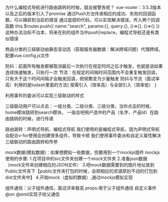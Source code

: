 为什么编程式导航进行路由跳转的时候，就会报警告呢？
vue-router：3.5.3版本以及之后的版本引入了promise
通过Push方法传递相应的成功、失败的回调函数。可以捕获到当前的错误
通过底部的代码，可以实现解决错误，传入两个回调函数
this.$router.push({
  name:"search",
  params:{},
  query:{},
  ()=>{},
  ()=>{}
})
这种办法治标不治本，将来在别的组件当中push|replace，编程式导航还是有类似错误

商品分类的三级联动由静态变动态（获取服务器数据：解决跨域问题）代理跨域，配置vue.config.js文件

防抖：前面所有触发都被取消最后一次执行在规定时间之后才触发，也就是说如果连续快速触发，只执行一次
节流：在规定的间隔时间范围内不会重复触发回调，只有大于这个时间间隔才会触发回调，把频繁变为少量触发
防抖与节流（面试率高）利用的是lodash里面的方法{
  按需引入（效率高）与全部引入（效率低）
}

利用事件的委派可以实现三级联动的样式

三级联动用户可以点击：一级分类、二级分类、三级分类，当你点击的时候，home模块跳转到search模块，
一级会吧用户选中的产品（名字、产品Id）在路由跳转的时候，进行传递

路由跳转：声明式导航、编程式导航
我们使用的是编程式导航，因为声明式导航会配合v-for使用会创建很多<router-link></router-link>组件，导致卡顿
我们使用事件委派和自定义属性解决三级联动的路由跳转和传参

mock数据(模拟数据)：如果想模拟一些数据，但要用到一个mockjs插件
mockjs使用的步骤:
1.在项目中的src文件夹创建一个mock文件夹
2.准备json数据（mock文件夹创建相应的JSON文件）
3.吧mock数据需要到的图片地址放到Public文件夹下【public文件夹打包的时候，会把相应的资源原封不动的打包到dist文件夹中】
4.开始mock（虚拟的数据）,通过mockjs模拟实现

组件通信：父子组件通信，面试评率极高
props:用于父子组件通信
自定义事件 @on @emit实现子给父通信